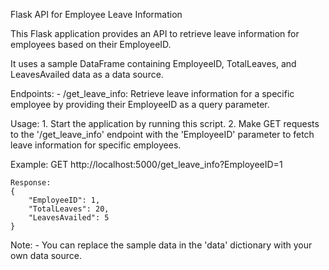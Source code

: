 Flask API for Employee Leave Information

This Flask application provides an API to retrieve leave information for employees based on their EmployeeID.

It uses a sample DataFrame containing EmployeeID, TotalLeaves, and LeavesAvailed data as a data source.

Endpoints:
    - /get_leave_info: Retrieve leave information for a specific employee by providing their EmployeeID as a query parameter.

Usage:
    1. Start the application by running this script.
    2. Make GET requests to the '/get_leave_info' endpoint with the 'EmployeeID' parameter to fetch leave information for specific employees.

Example:
    GET http://localhost:5000/get_leave_info?EmployeeID=1

    Response:
    {
        "EmployeeID": 1,
        "TotalLeaves": 20,
        "LeavesAvailed": 5
    }

Note:
    - You can replace the sample data in the 'data' dictionary with your own data source.